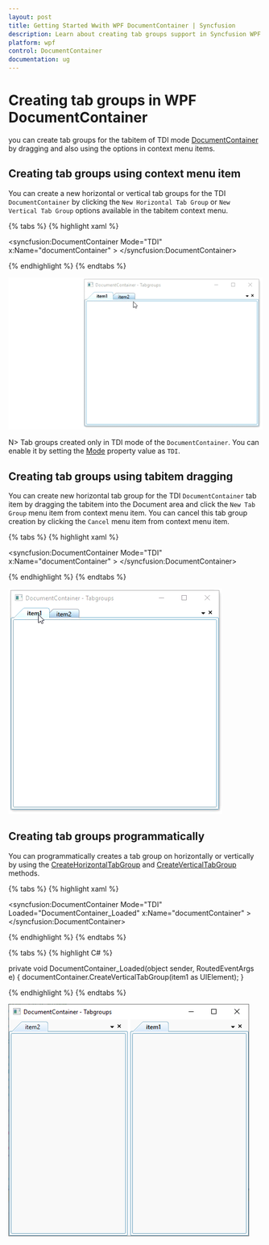 ```yaml
---
layout: post
title: Getting Started Wwith WPF DocumentContainer | Syncfusion
description: Learn about creating tab groups support in Syncfusion WPF DocumentContainer control and more details about the control features.
platform: wpf
control: DocumentContainer
documentation: ug
---
```


# Creating tab groups in WPF DocumentContainer

you can create tab groups for the tabitem of TDI mode [DocumentContainer](https://help.syncfusion.com/cr/wpf/Syncfusion.Windows.Tools.Controls.DocumentContainer.html) by dragging and also using the options in context menu items.

## Creating tab groups using context menu item

You can create a new horizontal or vertical tab groups for the TDI `DocumentContainer` by clicking the `New Horizontal Tab Group` or `New Vertical Tab Group` options available in the tabitem context menu. 

{% tabs %}
{% highlight xaml %}

<syncfusion:DocumentContainer Mode="TDI" 
                              x:Name="documentContainer" >
    <ContentControl syncfusion:DocumentContainer.Header="item1"
                    Name="item1" />
    <ContentControl syncfusion:DocumentContainer.Header="item2"
                    Name="item2" />
</syncfusion:DocumentContainer>

{% endhighlight %}
{% endtabs %}

![Tab Groups created by ContextMenuItem](Creating-Tab-Groups_images/Tabgroup_Contextmenu.gif)

N> Tab groups created only in TDI mode of the `DocumentContainer`. You can enable it by setting the [Mode](https://help.syncfusion.com/cr/wpf/Syncfusion.Windows.Tools.Controls.DocumentContainer.html#Syncfusion_Windows_Tools_Controls_DocumentContainer_Mode) property value as `TDI`.

## Creating tab groups using tabitem dragging

You can create new horizontal tab group for the TDI `DocumentContainer` tab item by dragging the tabitem into the Document area and click the `New Tab Group` menu item from context menu item. You can cancel this tab group creation by clicking the `Cancel` menu item from context menu item.

{% tabs %}
{% highlight xaml %}

<syncfusion:DocumentContainer Mode="TDI" 
                              x:Name="documentContainer" >
    <ContentControl syncfusion:DocumentContainer.Header="item1"
                    Name="item1" />
    <ContentControl syncfusion:DocumentContainer.Header="item2"
                    Name="item2" />
</syncfusion:DocumentContainer>

{% endhighlight %}
{% endtabs %}

![Horizontal Tab Groups created by dragging](Creating-Tab-Groups_images/Tabgroup_dragging.gif)

## Creating tab groups programmatically

You can programmatically creates a tab group on horizontally or vertically by using the [CreateHorizontalTabGroup](https://help.syncfusion.com/cr/wpf/Syncfusion.Windows.Tools.Controls.DocumentContainer.html#Syncfusion_Windows_Tools_Controls_DocumentContainer_CreateHorizontalTabGroup_System_Windows_UIElement_) and [CreateVerticalTabGroup](https://help.syncfusion.com/cr/wpf/Syncfusion.Windows.Tools.Controls.DocumentContainer.html#Syncfusion_Windows_Tools_Controls_DocumentContainer_CreateVerticalTabGroup_System_Windows_UIElement_) methods.

{% tabs %}
{% highlight xaml %}

<syncfusion:DocumentContainer Mode="TDI" 
                              Loaded="DocumentContainer_Loaded"
                              x:Name="documentContainer" >
    <ContentControl syncfusion:DocumentContainer.Header="item1"
                    Name="item1" />
    <ContentControl syncfusion:DocumentContainer.Header="item2"
                    Name="item2" />
</syncfusion:DocumentContainer>

{% endhighlight %}
{% endtabs %}

{% tabs %}
{% highlight C# %}

private void DocumentContainer_Loaded(object sender, RoutedEventArgs e) {
    documentContainer.CreateVerticalTabGroup(item1 as UIElement);
}

{% endhighlight %}
{% endtabs %}

![Vertical Tab Groups created programmatically](Creating-Tab-Groups_images/Tabgroup_programmatically.png)


